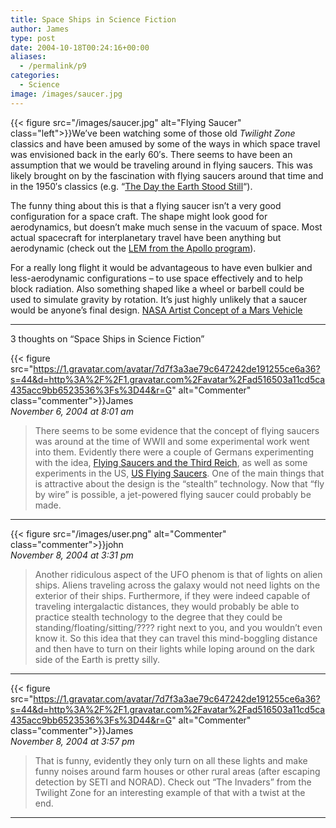 ```yaml
---
title: Space Ships in Science Fiction
author: James
type: post
date: 2004-10-18T00:24:16+00:00
aliases:
  - /permalink/p9
categories:
  - Science
image: /images/saucer.jpg
---
```

{{< figure src="/images/saucer.jpg" alt="Flying Saucer" class="left">}}We&#8217;ve been watching some of those old _Twilight Zone_ classics and have been amused by some of the ways in which space travel was envisioned back in the early 60&#8242;s. There seems to have been an assumption that we would be traveling around in flying saucers. This was likely brought on by the fascination with flying saucers around that time and in the 1950&#8242;s classics (e.g. &#8220;[The Day the Earth Stood Still][1]&#8220;).

The funny thing about this is that a flying saucer isn&#8217;t a very good configuration for a space craft. The shape might look good for aerodynamics, but doesn&#8217;t make much sense in the vacuum of space. Most actual spacecraft for interplanetary travel have been anything but aerodynamic (check out the [LEM from the Apollo program][2]).

For a really long flight it would be advantageous to have even bulkier and less-aerodynamic configurations &#8211; to use space effectively and to help block radiation. Also something shaped like a wheel or barbell could be used to simulate gravity by rotation. It&#8217;s just highly unlikely that a saucer would be anyone&#8217;s final design.  [NASA Artist Concept of a Mars Vehicle][3]

****

3 thoughts on “Space Ships in Science Fiction”

{{< figure src="https://1.gravatar.com/avatar/7d7f3a3ae79c647242de191255ce6a36?s=44&d=http%3A%2F%2F1.gravatar.com%2Favatar%2Fad516503a11cd5ca435acc9bb6523536%3Fs%3D44&r=G" alt="Commenter" class="commenter">}}James  
_November 6, 2004 at 8:01 am_

>There seems to be some evidence that the concept of flying saucers was around at the time of WWII and some experimental work went into them. Evidently there were a couple of Germans experimenting with the idea, [Flying Saucers and the Third Reich](http://www.unmuseum.org/germufo.htm), as well as some experiments in the US, [US Flying Saucers](http://www.unmuseum.org/realsauc.htm). One of the main things that is attractive about the design is the “stealth” technology. Now that “fly by wire” is possible, a jet-powered flying saucer could probably be made.
****
{{< figure src="/images/user.png" alt="Commenter" class="commenter">}}john  
_November 8, 2004 at 3:31 pm_

>Another ridiculous aspect of the UFO phenom is that of lights on alien ships. Aliens traveling across the galaxy would not need lights on the exterior of their ships. Furthermore, if they were indeed capable of traveling intergalactic distances, they would probably be able to practice stealth technology to the degree that they could be standing/floating/sitting/???? right next to you, and you wouldn’t even know it. So this idea that they can travel this mind-boggling distance and then have to turn on their lights while loping around on the dark side of the Earth is pretty silly.
****
{{< figure src="https://1.gravatar.com/avatar/7d7f3a3ae79c647242de191255ce6a36?s=44&d=http%3A%2F%2F1.gravatar.com%2Favatar%2Fad516503a11cd5ca435acc9bb6523536%3Fs%3D44&r=G" alt="Commenter" class="commenter">}}James  
_November 8, 2004 at 3:57 pm_

>That is funny, evidently they only turn on all these lights and make funny noises around farm houses or other rural areas (after escaping detection by SETI and NORAD). Check out “The Invaders” from the Twilight Zone for an interesting example of that with a twist at the end.

****

 [1]: https://en.wikipedia.org/wiki/The_Day_the_Earth_Stood_Still
 [2]: http://www.nasa.gov/missions/solarsystem/f_leftovers.html
 [3]: http://www.spaceflight.nasa.gov/gallery/images/mars/marsvehicles/html/s92_49969.html
